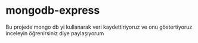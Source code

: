 # mongodb-express
Bu projede mongo db yi kullanarak veri kaydettiriyoruz ve onu göstertiyoruz inceleyin öğrenirsiniz diye paylaşıyorum 
